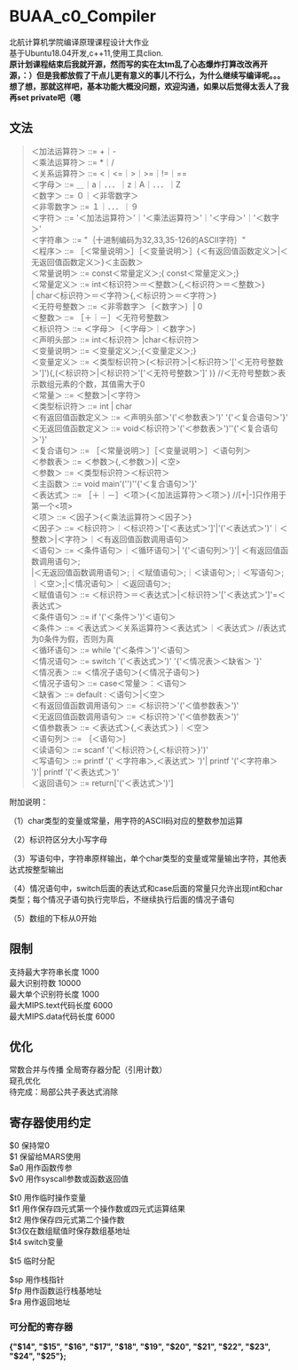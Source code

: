 # BUAA_c0_Compiler
北航计算机学院编译原理课程设计大作业  
基于Ubuntu18.04开发,c++11,使用工具clion.   
**原计划课程结束后我就开源，然而写的实在太tm乱了心态爆炸打算改改再开源，：）但是我都放假了干点儿更有意义的事儿不行么，为什么继续写编译呢。。。想了想，那就这样吧，基本功能大概没问题，欢迎沟通，如果以后觉得太丢人了我再set private吧（嗯**

## 文法
> ＜加法运算符＞ ::= +｜-  
>＜乘法运算符＞  ::= *｜/  
>＜关系运算符＞  ::=  <｜<=｜>｜>=｜!=｜==  
>＜字母＞   ::= ＿｜a｜．．．｜z｜A｜．．．｜Z  
>＜数字＞   ::= ０｜＜非零数字＞  
>＜非零数字＞  ::= １｜．．．｜９  
>＜字符＞    ::=  '＜加法运算符＞'｜'＜乘法运算符＞'｜'＜字母＞'｜'＜数字＞'  
>＜字符串＞   ::=  "｛十进制编码为32,33,35-126的ASCII字符｝"  
>＜程序＞    ::= ［＜常量说明＞］［＜变量说明＞］{＜有返回值函数定义＞|＜无返回值函数定义＞}＜主函数＞  
>＜常量说明＞ ::=  const＜常量定义＞;{ const＜常量定义＞;}  
>＜常量定义＞   ::=   int＜标识符＞＝＜整数＞{,＜标识符＞＝＜整数＞}  
                               | char＜标识符＞＝＜字符＞{,＜标识符＞＝＜字符＞}                              
>＜无符号整数＞  ::= ＜非零数字＞｛＜数字＞｝| 0  
>＜整数＞        ::= ［＋｜－］＜无符号整数＞  
>＜标识符＞    ::=  ＜字母＞｛＜字母＞｜＜数字＞｝  
>＜声明头部＞   ::=  int＜标识符＞ |char＜标识符＞  
>＜变量说明＞  ::= ＜变量定义＞;{＜变量定义＞;}  
>＜变量定义＞  ::= ＜类型标识符＞(＜标识符＞|＜标识符＞'\['＜无符号整数＞'\]'){,(＜标识符＞|＜标识符＞'\['＜无符号整数＞'\]' )} //＜无符号整数＞表示数组元素的个数，其值需大于0  
>＜常量＞   ::=  ＜整数＞|＜字符＞  
>＜类型标识符＞      ::=  int | char  
>＜有返回值函数定义＞  ::=  ＜声明头部＞'('＜参数表＞')' '{'＜复合语句＞'}'  
>＜无返回值函数定义＞  ::= void＜标识符＞'('＜参数表＞')''{'＜复合语句＞'}'  
>＜复合语句＞   ::=  ［＜常量说明＞］［＜变量说明＞］＜语句列＞  
>＜参数表＞    ::= ＜参数＞{,＜参数＞}| ＜空>  
>＜参数＞    ::=  ＜类型标识符＞＜标识符＞  
>＜主函数＞    ::= void main'('')''{'＜复合语句＞'}'  
>＜表达式＞    ::= ［＋｜－］＜项＞{＜加法运算符＞＜项＞}   //\[+|-\]只作用于第一个<项>  
>＜项＞     ::= ＜因子＞{＜乘法运算符＞＜因子＞}  
>＜因子＞    ::= ＜标识符＞｜＜标识符＞'\['＜表达式＞'\]'|'('＜表达式＞')'｜＜整数＞|＜字符＞｜＜有返回值函数调用语句＞           
>＜语句＞    ::= ＜条件语句＞｜＜循环语句＞| '{'＜语句列＞'}'| ＜有返回值函数调用语句＞;   
                           |＜无返回值函数调用语句＞;｜＜赋值语句＞;｜＜读语句＞;｜＜写语句＞;｜＜空＞;|＜情况语句＞｜＜返回语句＞;  
>＜赋值语句＞   ::=  ＜标识符＞＝＜表达式＞|＜标识符＞'\['＜表达式＞'\]'=＜表达式＞  
>＜条件语句＞  ::=  if '('＜条件＞')'＜语句＞  
>＜条件＞    ::=  ＜表达式＞＜关系运算符＞＜表达式＞｜＜表达式＞ //表达式为0条件为假，否则为真  
>＜循环语句＞   ::=  while '('＜条件＞')'＜语句＞  
>＜情况语句＞  ::=  switch '('＜表达式＞')' '{'＜情况表＞＜缺省＞ '}'  
>＜情况表＞   ::=  ＜情况子语句＞{＜情况子语句＞}  
>＜情况子语句＞  ::=  case＜常量＞：＜语句＞  
>＜缺省＞   ::=  default : ＜语句＞|＜空＞  
>＜有返回值函数调用语句＞ ::= ＜标识符＞'('＜值参数表＞')'  
>＜无返回值函数调用语句＞ ::= ＜标识符＞'('＜值参数表＞')'  
>＜值参数表＞   ::= ＜表达式＞{,＜表达式＞}｜＜空＞  
>＜语句列＞   ::= ｛＜语句＞｝  
>＜读语句＞    ::=  scanf '('＜标识符＞{,＜标识符＞}')'  
>＜写语句＞    ::= printf '(' ＜字符串＞,＜表达式＞ ')'| printf '('＜字符串＞ ')'| printf '('＜表达式＞')'  
>＜返回语句＞   ::=  return\['('＜表达式＞')'\]     


附加说明：

（1）char类型的变量或常量，用字符的ASCII码对应的整数参加运算

（2）标识符区分大小写字母

（3）写语句中，字符串原样输出，单个char类型的变量或常量输出字符，其他表达式按整型输出

（4）情况语句中，switch后面的表达式和case后面的常量只允许出现int和char类型；每个情况子语句执行完毕后，不继续执行后面的情况子语句

（5）数组的下标从0开始 

## 限制
支持最大字符串长度 1000  
最大识别符数 10000  
最大单个识别符长度 1000  
最大MIPS.text代码长度 6000  
最大MIPS.data代码长度 6000  

## 优化
常数合并与传播
全局寄存器分配（引用计数）  
窥孔优化   
待完成：局部公共子表达式消除


## 寄存器使用约定
$0 保持常0  
$1 保留给MARS使用  
$a0 用作函数传参  
$v0 用作syscall参数或函数返回值  
  
$t0 用作临时操作变量  
$t1 用作保存四元式第一个操作数或四元式运算结果  
$t2 用作保存四元式第二个操作数  
$t3仅在数组赋值时保存数组基地址   
$t4 switch变量
  
$t5 临时分配

$sp 用作栈指针  
$fp 用作函数运行栈基地址  
$ra 用作返回地址  

### 可分配的寄存器
**{"$14", "$15", "$16", "$17", "$18", "$19", "$20", "$21", "$22", "$23", "$24", "$25"};**
